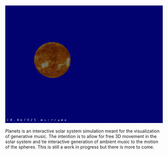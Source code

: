 ![Planets Demo](demo.gif)

Planets is an interactive solar system simulation meant for the visualization of generative music. The intention is to allow for free 3D movement in the solar system and tie interactive generation of ambient music to the motion of the spheres. This is still a work in progress but there is more to come.